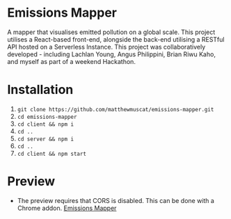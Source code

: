 # Emissions Mapper

A mapper that visualises emitted pollution on a global scale. This project utilises a React-based front-end, alongside the back-end utilising a RESTful API hosted on a Serverless Instance. This project was collaboratively developed - including Lachlan Young, Angus Philippini, Brian Riwu Kaho, and myself as part of a weekend Hackathon. 

# Installation

1. `git clone https://github.com/matthewmuscat/emissions-mapper.git`
2. `cd emissions-mapper`
3. `cd client && npm i`
4. `cd ..`
5. `cd server && npm i`
6. `cd ..`
7. `cd client && npm start`

# Preview
* The preview requires that CORS is disabled. This can be done with a Chrome addon.
[Emissions Mapper](https://serene-shockley-3e8f54.netlify.com/)
